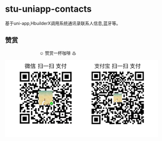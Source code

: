 # stu-uniapp-contacts
基于uni-app,HbuilderX调用系统通讯录联系人信息,蓝牙等。


## 赞赏
　　　　　　　　☺ 赞赏一杯咖啡 ♨

![赞赏](imgs/pay.png)